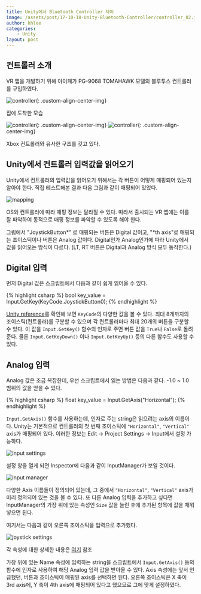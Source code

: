 ```yaml
---
title: Unity에서 Bluetooth Controller 제어
image: /assets/post/17-10-18-Unity-Bluetooth-Controller/controller_02.jpeg
author: khlee
categories:
    - Unity
layout: post
---
```


## 컨트롤러 소개

VR 앱을 개발하기 위해 아이페가 PG-9068 TOMAHAWK 모델의 블루투스 컨트롤러를 구입하였다.

![controller]({{site.baseurl}}/assets/post/17-10-18-Unity-Bluetooth-Controller/controller_01.jpeg){: .custom-align-center-img}

집에 도착한 모습

![controller]({{site.baseurl}}/assets/post/17-10-18-Unity-Bluetooth-Controller/controller_02.jpeg){: .custom-align-center-img}
![controller]({{site.baseurl}}/assets/post/17-10-18-Unity-Bluetooth-Controller/controller_03.jpeg){: .custom-align-center-img}

Xbox 컨트롤러와 유사한 구조를 갖고 있다.

## Unity에서 컨트롤러 입력값을 읽어오기

Unity에서 컨트롤러의 입력값을 읽어오기 위해서는 각 버튼이 어떻게 매핑되어 있는지 알아야 한다. 직접 테스트해본 결과 다음 그림과 같이 매핑되어 있었다.

![mapping]({{site.baseurl}}/assets/post/17-10-18-Unity-Bluetooth-Controller/mapping.png)

OS와 컨트롤러에 따라 매핑 정보는 달라질 수 있다. 따라서 출시되는 VR 앱에는 이를 잘 파악하여 동적으로 매핑 정보를 파악할 수 있도록 해야 한다.

그림에서 "JoystickButton\*" 로 매핑되는 버튼은 Digital 값이고, "\*th axis"로 매핑되는 조이스틱이나 버튼은 Analog 값이다. Digital인가 Analog인가에 따라 Unity에서 값을 읽어오는 방식이 다르다.
(LT, RT 버튼은 Digital과 Analog 방식 모두 동작한다.)

## Digital 입력

먼저 Digital 값은 스크립트에서 다음과 같이 쉽게 읽어올 수 있다.

{% highlight csharp %}
bool key_value = Input.GetKey(KeyCode.JoystickButton0);
{% endhighlight %}

[Unity reference](https://docs.unity3d.com/kr/current/ScriptReference/KeyCode.html)를 확인해 보면 `KeyCode`의 다양한 값을 볼 수 있다. 최대 8개까지의 조이스틱(컨트롤러)를 구분할 수 있으며 각 컨트롤러마다 최대 20개의 버튼을 구분할 수 있다. 이 값을 `Input.GetKey()` 함수의 인자로 주면 버튼 값을 `True`나 `False`로 돌려 준다. 물론 `Input.GetKeyDown()` 이나 `Input.GetKeyUp()` 등의 다른 함수도 사용할 수 있다.

## Analog 입력

Analog 값은 조금 복잡한데, 우선 스크립트에서 읽는 방법은 다음과 같다. -1.0 \~ 1.0 범위의 값을 얻을 수 있다.

{% highlight csharp %}
float key_value = Input.GetAxis("Horizontal");
{% endhighlight %}

`Input.GetAxis()` 함수를 사용하는데, 인자로 주는 string은 읽으려는 axis의 이름이다. Unity는 기본적으로 컨트롤러의 첫 번째 조이스틱에 `"Horizontal"`, `"Vertical"` axis가 매핑되어 있다. 이러한 정보는 Edit -> Project Settings -> Input에서 설정 가능하다.

![input settings]({{site.baseurl}}/assets/post/17-10-18-Unity-Bluetooth-Controller/input_settings.png)

설정 창을 열게 되면 Inspector에 다음과 같이 InputManager가 보일 것이다.

![input manager]({{site.baseurl}}/assets/post/17-10-18-Unity-Bluetooth-Controller/input_manager.png)

다양한 Axis 이름들이 정의되어 있는데, 그 중에서 `"Horizontal"`, `"Vertical"` axis가 미리 정의되어 있는 것을 볼 수 있다. 또 다른 Analog 입력을 추가하고 싶다면 InputManager의 가장 위에 있는 속성인 `Size` 값을 늘린 후에 추가된 항목에 값을 채워넣으면 된다.

여기서는 다음과 같이 오른쪽 조이스틱을 입력으로 추가했다.

![joystick settings]({{site.baseurl}}/assets/post/17-10-18-Unity-Bluetooth-Controller/joystick_settings.png)

각 속성에 대한 상세한 내용은 [여기](https://docs.unity3d.com/kr/2018.4/Manual/ConventionalGameInput.html) 참조

가장 위에 있는 Name 속성에 입력하는 string을 스크립트에서 `Input.GetAxis()` 등의 함수에 인자로 사용하여 해당 Analog 입력 값을 받아올 수 있다. Axis 속성에는 앞서 언급했던, 버튼과 조이스틱이 매핑된 axis를 선택하면 된다. 오른쪽 조이스틱은 X 축이 3rd axis에, Y 축이 4th axis에 매핑되어 있다고 했으므로 그에 맞게 설정하였다.
